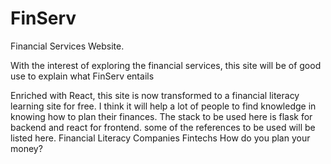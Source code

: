 # FinServ
Financial Services Website.

With the interest of exploring the financial services, this site will be of good use to explain what FinServ entails

Enriched with React, this site is now transformed to a financial literacy learning site for free. I think it will help a lot of people to find knowledge in knowing how to plan their finances. The stack to be used here is flask for backend and react for frontend.
some of the references to be used will be listed here.
Financial Literacy Companies
Fintechs
How do you plan your money?
